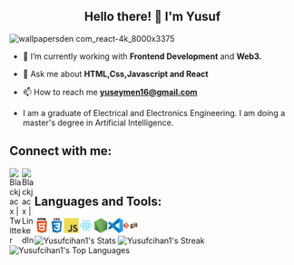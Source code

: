 <h2 align="center">Hello there! 🚀 I'm Yusuf</h2>


![wallpapersden com_react-4k_8000x3375](https://github.com/Yusufcihan1/Yusufcihan1/assets/50721899/53974f20-55b7-474a-af1d-aa2734f4327c)



- 👾  I’m currently working with **Frontend Development** and **Web3.**

- 💬  Ask me about **HTML,Css,Javascript and React**

- 📫  How to reach me **yuseymen16@gmail.com**

- I am a graduate of Electrical and Electronics Engineering. I am doing a master's degree in Artificial Intelligence.

## Connect with me:

<img align="left" alt="Blackjacx | Twitter" width="22px" src="https://cdn.jsdelivr.net/npm/simple-icons@v3/icons/twitter.svg" />
<img align="left" alt="Blackjacx | LinkedIn" width="22px" src="https://cdn.jsdelivr.net/npm/simple-icons@v3/icons/linkedin.svg" />

<br />

## Languages and Tools:

<img align="left" alt="HTML" width="26px" src="https://raw.githubusercontent.com/github/explore/80688e429a7d4ef2fca1e82350fe8e3517d3494d/topics/html/html.png" />
<img align="left" alt="Css" width="26px" src="https://raw.githubusercontent.com/github/explore/78df643247d429f6cc873026c0622819ad797942/topics/css/css.png" />
<img align="left" alt="JavaScript" width="26px" src="https://raw.githubusercontent.com/github/explore/80688e429a7d4ef2fca1e82350fe8e3517d3494d/topics/javascript/javascript.png" />
<img align="left" alt="React" width="26px" src="https://raw.githubusercontent.com/github/explore/80688e429a7d4ef2fca1e82350fe8e3517d3494d/topics/react/react.png" />
<img align="left" alt="Node.js" width="26px" src="https://raw.githubusercontent.com/github/explore/80688e429a7d4ef2fca1e82350fe8e3517d3494d/topics/nodejs/nodejs.png" />
<img align="left" alt="Visual Studio Code" width="26px" src="https://raw.githubusercontent.com/github/explore/80688e429a7d4ef2fca1e82350fe8e3517d3494d/topics/visual-studio-code/visual-studio-code.png" />
<img align="left" alt="Git" width="26px" src="https://raw.githubusercontent.com/github/explore/80688e429a7d4ef2fca1e82350fe8e3517d3494d/topics/git/git.png" />


<br />

![Yusufcihan1's Stats](https://github-readme-stats.vercel.app/api?username=Yusufcihan1&theme=vue-dark&show_icons=true&hide_border=true&count_private=true)
![Yusufcihan1's Streak](https://github-readme-streak-stats.herokuapp.com/?user=Yusufcihan1&theme=vue-dark&hide_border=true)
![Yusufcihan1's Top Languages](https://github-readme-stats.vercel.app/api/top-langs/?username=Yusufcihan1&theme=vue-dark&show_icons=true&hide_border=true&layout=compact)



  


